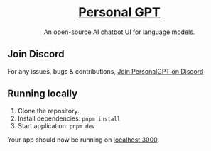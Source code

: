 <a href="https://personalgpt.dev/">
  <h1 align="center">Personal GPT</h1>
</a>

<p align="center">
  An open-source AI chatbot UI for language models.
</p>

## Join Discord
For any issues, bugs & contributions, [Join PersonalGPT on Discord](https://discord.gg/ju4c7eEtF5)

## Running locally

1. Clone the repository.
2. Install dependencies: `pnpm install`
3. Start application: `pnpm dev`

Your app should now be running on [localhost:3000](http://localhost:3000/).